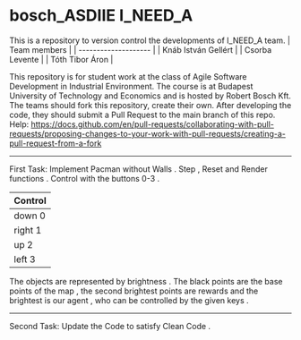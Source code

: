 # bosch_ASDIIE I_NEED_A
This is a repository to version control the developments of I_NEED_A team.
|      Team members    |
| -------------------- |
| Knáb István Gellért  |
| Csorba Levente       |
| Tóth Tibor Áron      |

This repository is for student work at the class of Agile Software Development in Industrial Environment.
The course is at Budapest University of Technology and Economics and is hosted by Robert Bosch Kft.
The teams should fork this repository, create their own. After developing the code, they should submit a Pull Request to the main branch of this repo.
Help: https://docs.github.com/en/pull-requests/collaborating-with-pull-requests/proposing-changes-to-your-work-with-pull-requests/creating-a-pull-request-from-a-fork




---------------------------------------------------------------------------------------------------------------------------------------------------------------------
First Task: Implement Pacman without Walls . Step , Reset and Render functions . Control with the buttons 0-3 . 

|   Control   |
|-------------|
|  down     0 |
|  right    1 |
|  up       2 |
|  left     3 |

The objects are represented by brightness . The black points are the base points of the map , the second brightest points are rewards and the brightest is our agent , who can be controlled by the given keys .  



---------------------------------------------------------------------------------------------------------------------------------------------------------------------
Second Task: Update the Code to satisfy Clean Code  . 
